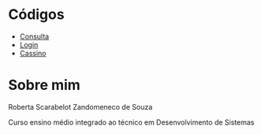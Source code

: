 # Códigos
* [Consulta](Banco_de_dados/Consulta/)
* [Login](programação_aplicativos/login/)
* [Cassino](Desenvolvimento_sistemas/cassino/)

# Sobre mim
Roberta Scarabelot Zandomeneco de Souza

Curso ensino médio integrado ao técnico em Desenvolvimento de Sistemas
